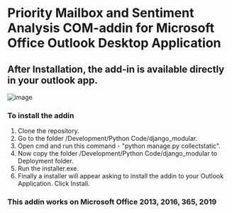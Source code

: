# Priority Mailbox and Sentiment Analysis COM-addin for Microsoft Office Outlook Desktop Application
## After Installation, the add-in is available directly in your outlook app.
![image](https://user-images.githubusercontent.com/44228244/88083785-1292b880-cba1-11ea-8556-ab76d404c6d7.png)

### To install the addin
  1. Clone the repository.
  2. Go to the folder /Development/Python Code/django_modular.
  3. Open cmd and run this command - "python manage.py collectstatic".
  4. Now copy the folder /Development/Python Code/django_modular to Deployment folder.
  5. Run the installer.exe.
  6. Finally a installer will appear asking to install the addin to your Outlook Application. Click Install.
### This addin works on Microsoft Office 2013, 2016, 365, 2019
